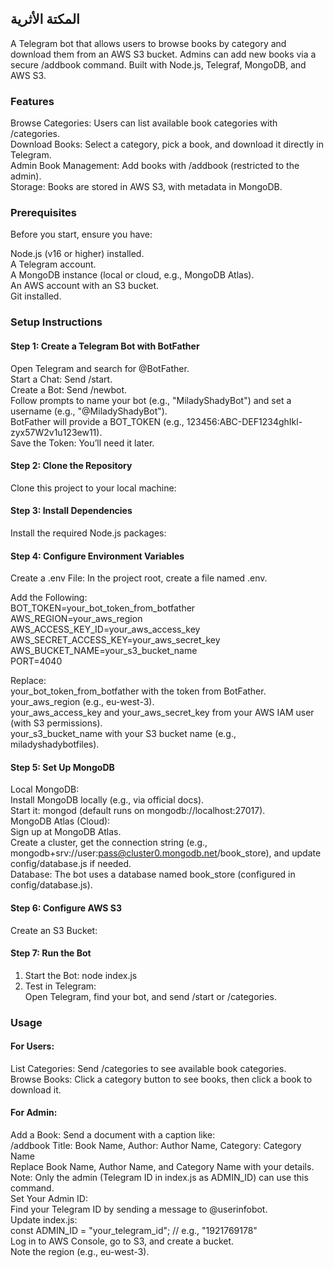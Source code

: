 ## المكتة اﻷثرية
A Telegram bot that allows users to browse books by category and download them from an AWS S3 bucket. Admins can add new books via a secure /addbook command. Built with Node.js, Telegraf, MongoDB, and AWS S3.

### Features
Browse Categories: Users can list available book categories with /categories.  
Download Books: Select a category, pick a book, and download it directly in Telegram.  
Admin Book Management: Add books with /addbook (restricted to the admin).  
Storage: Books are stored in AWS S3, with metadata in MongoDB.

### Prerequisites
Before you start, ensure you have:  

Node.js (v16 or higher) installed.  
A Telegram account.  
A MongoDB instance (local or cloud, e.g., MongoDB Atlas).  
An AWS account with an S3 bucket.  
Git installed.

### Setup Instructions
#### Step 1: Create a Telegram Bot with BotFather
Open Telegram and search for @BotFather.  
Start a Chat: Send /start.  
Create a Bot: Send /newbot.  
Follow prompts to name your bot (e.g., "MiladyShadyBot") and set a username (e.g., "@MiladyShadyBot").  
BotFather will provide a BOT_TOKEN (e.g., 123456:ABC-DEF1234ghIkl-zyx57W2v1u123ew11).  
Save the Token: You’ll need it later.

#### Step 2: Clone the Repository
Clone this project to your local machine:

#### Step 3: Install Dependencies
Install the required Node.js packages:

#### Step 4: Configure Environment Variables
Create a .env File: In the project root, create a file named .env.  

Add the Following:  
BOT_TOKEN=your_bot_token_from_botfather  
AWS_REGION=your_aws_region  
AWS_ACCESS_KEY_ID=your_aws_access_key  
AWS_SECRET_ACCESS_KEY=your_aws_secret_key  
AWS_BUCKET_NAME=your_s3_bucket_name  
PORT=4040  

Replace:  
your_bot_token_from_botfather with the token from BotFather.  
your_aws_region (e.g., eu-west-3).  
your_aws_access_key and your_aws_secret_key from your AWS IAM user (with S3 permissions).  
your_s3_bucket_name with your S3 bucket name (e.g., miladyshadybotfiles).

#### Step 5: Set Up MongoDB
Local MongoDB:  
Install MongoDB locally (e.g., via official docs).  
Start it: mongod (default runs on mongodb://localhost:27017).  
MongoDB Atlas (Cloud):  
Sign up at MongoDB Atlas.  
Create a cluster, get the connection string (e.g., mongodb+srv://user:pass@cluster0.mongodb.net/book_store), and update config/database.js if needed.  
Database: The bot uses a database named book_store (configured in config/database.js).

#### Step 6: Configure AWS S3
Create an S3 Bucket:

#### Step 7: Run the Bot
1) Start the Bot: node index.js  
2) Test in Telegram:  
Open Telegram, find your bot, and send /start or /categories.

### Usage
#### For Users:
List Categories: Send /categories to see available book categories.  
Browse Books: Click a category button to see books, then click a book to download it.

#### For Admin:
Add a Book: Send a document with a caption like:  
/addbook Title: Book Name, Author: Author Name, Category: Category Name  
Replace Book Name, Author Name, and Category Name with your details.  
Note: Only the admin (Telegram ID in index.js as ADMIN_ID) can use this command.  
Set Your Admin ID:  
Find your Telegram ID by sending a message to @userinfobot.  
Update index.js:  
const ADMIN_ID = "your_telegram_id"; // e.g., "1921769178"  
Log in to AWS Console, go to S3, and create a bucket.  
Note the region (e.g., eu-west-3).
